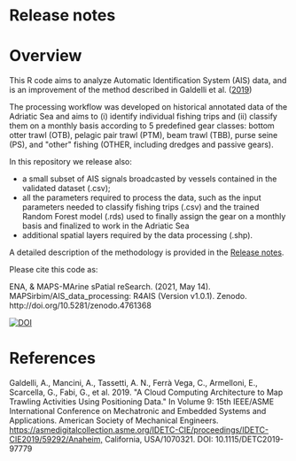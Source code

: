 


Release notes
================

# Overview

This R code aims to analyze Automatic Identification System (AIS) data, 
and is an improvement of the method described in Galdelli et al. ([2019](#ref-Galdelli2018))

<p>

The processing workflow was developed on historical annotated data of the
 Adriatic Sea and aims to (i) identify individual fishing trips and (ii) 
 classify them on a monthly basis according to 5 predefined gear classes:
 bottom otter trawl (OTB), pelagic pair trawl (PTM), beam trawl (TBB), 
 purse seine (PS), and "other" fishing (OTHER, including dredges and 
 passive gears).

<p>

In this repository we release also:

  - a small subset of AIS signals broadcasted by vessels contained in the validated dataset (.csv);
  - all the parameters required to process the data, such as the input parameters needed to 
  classify fishing trips (.csv) and the trained Random Forest model (.rds) used to finally 
  assign the gear on a monthly basis and finalized to work in the Adriatic Sea
  - additional spatial layers required by the data processing (.shp).

<p>

A detailed description of the methodology is provided in the [Release notes](https://github.com/MAPSirbim/AIS_data_processing/tree/main/docs). <br>

Please cite this code as:
<p>
ENA, & MAPS-MArine sPatial reSearch. (2021, May 14). MAPSirbim/AIS_data_processing: R4AIS (Version v1.0.1). Zenodo. http://doi.org/10.5281/zenodo.4761368

<p>

[![DOI](https://zenodo.org/badge/362045294.svg)](https://zenodo.org/badge/latestdoi/362045294)


# References

<div id="refs" class="references">

<div id="ref-Galdelli2019">

Galdelli, A., Mancini, A., Tassetti, A. N., Ferrà Vega, C., Armelloni, E., Scarcella, G., Fabi, G., et al. 2019. 
"A Cloud Computing Architecture to Map Trawling Activities Using Positioning Data." 
In Volume 9: 15th IEEE/ASME International Conference on Mechatronic and Embedded Systems and Applications. 
American Society of Mechanical Engineers. <https://asmedigitalcollection.asme.org/IDETC-CIE/proceedings/IDETC-CIE2019/59292/Anaheim,>
California, USA/1070321. DOI: 10.1115/DETC2019-97779

</div>

</div>






